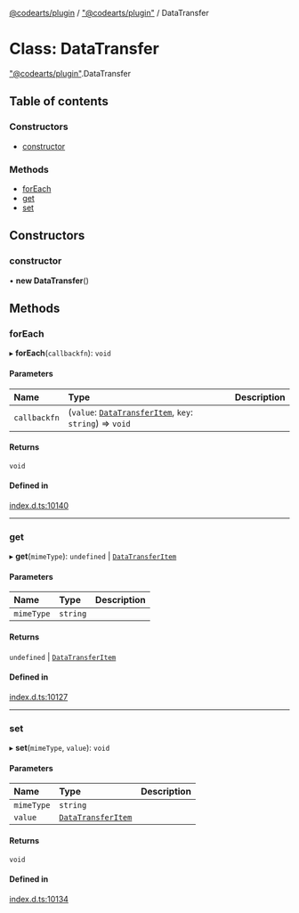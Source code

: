 [@codearts/plugin](../README.md) / ["@codearts/plugin"](../modules/_codearts_plugin_.md) / DataTransfer

# Class: DataTransfer

["@codearts/plugin"](../modules/_codearts_plugin_.md).DataTransfer

## Table of contents

### Constructors

- [constructor](codearts_plugin_.DataTransfer.md#constructor)

### Methods

- [forEach](codearts_plugin_.DataTransfer.md#foreach)
- [get](codearts_plugin_.DataTransfer.md#get)
- [set](codearts_plugin_.DataTransfer.md#set)

## Constructors

### constructor

• **new DataTransfer**()

## Methods

### forEach

▸ **forEach**(`callbackfn`): `void`

#### Parameters

| Name | Type | Description |
| :------ | :------ | :------ |
| `callbackfn` | (`value`: [`DataTransferItem`](codearts_plugin_.DataTransferItem.md), `key`: `string`) => `void` |  |

#### Returns

`void`

#### Defined in

[index.d.ts:10140](https://github.com/huaweicloud/cloudide-plugin-api/blob/3b0eee8/index.d.ts#L10140)

___

### get

▸ **get**(`mimeType`): `undefined` \| [`DataTransferItem`](codearts_plugin_.DataTransferItem.md)

#### Parameters

| Name | Type | Description |
| :------ | :------ | :------ |
| `mimeType` | `string` |  |

#### Returns

`undefined` \| [`DataTransferItem`](codearts_plugin_.DataTransferItem.md)

#### Defined in

[index.d.ts:10127](https://github.com/huaweicloud/cloudide-plugin-api/blob/3b0eee8/index.d.ts#L10127)

___

### set

▸ **set**(`mimeType`, `value`): `void`

#### Parameters

| Name | Type | Description |
| :------ | :------ | :------ |
| `mimeType` | `string` |  |
| `value` | [`DataTransferItem`](codearts_plugin_.DataTransferItem.md) |  |

#### Returns

`void`

#### Defined in

[index.d.ts:10134](https://github.com/huaweicloud/cloudide-plugin-api/blob/3b0eee8/index.d.ts#L10134)
